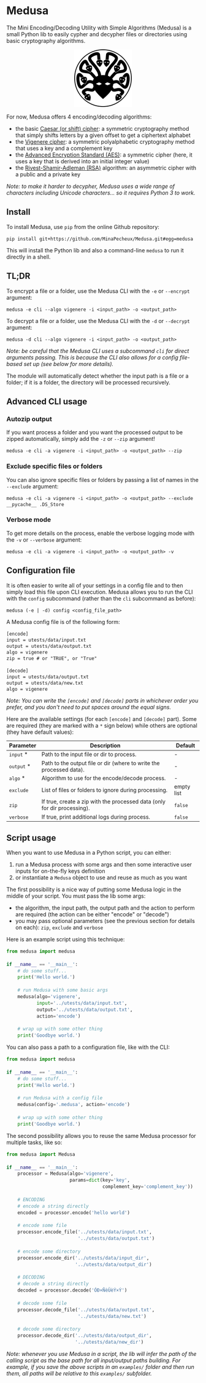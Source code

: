 # Medusa

The Mini Encoding/Decoding Utility with Simple Algorithms (Medusa) is a small Python lib to easily cypher and decypher files or directories using basic cryptography algorithms.

<div style="text-align: center;">
<img src="imgs/logo.png" alt="logo.png" width="150" height="150" />
</div>

For now, Medusa offers 4 encoding/decoding algorithms:
- the basic [Caesar (or shift) cipher](https://en.wikipedia.org/wiki/Caesar_cipher): a symmetric cryptography
  method that simply shifts letters by a given offset to get a ciphertext alphabet
- the [Vigenere cipher](https://en.wikipedia.org/wiki/Vigen%C3%A8re_cipher): a symmetric polyalphabetic cryptography
  method that uses a key and a complement key
- the [Advanced Encryption Standard (AES)](https://en.wikipedia.org/wiki/Advanced_Encryption_Standard): a symmetric
  cipher (here, it uses a key that is derived into an initial integer value)
- the [Rivest-Shamir-Adleman (RSA)](https://en.wikipedia.org/wiki/RSA_(cryptosystem)) algorithm: an asymmetric
  cipher with a public and a private key

_Note: to make it harder to decypher, Medusa uses a wide range of characters including Unicode characters... so it requires Python 3 to work._

## Install

To install Medusa, use `pip` from the online Github repository:

```
pip install git+https://github.com/MinaPecheux/Medusa.git#egg=medusa
```

This will install the Python lib and also a command-line `medusa` to run it directly in a shell.

## TL;DR

To encrypt a file or a folder, use the Medusa CLI with the `-e` or `--encrypt` argument:

```
medusa -e cli --algo vigenere -i <input_path> -o <output_path>
```

To decrypt a file or a folder, use the Medusa CLI with the `-d` or `--decrypt` argument:

```
medusa -d cli --algo vigenere -i <input_path> -o <output_path>
```

_Note: be careful that the Medusa CLI uses a subcommand `cli` for direct arguments passing. This is because the CLI
also allows for a config file-based set up (see below for more details)._

The module will automatically detect whether the input path is a file or a folder; if it is a folder, the directory will be processed recursively.

## Advanced CLI usage

### Autozip output

If you want process a folder and you want the processed output to be zipped automatically, simply add the `-z` or `--zip` argument!

```
medusa -e cli -a vigenere -i <input_path> -o <output_path> --zip
```

### Exclude specific files or folders

You can also ignore specific files or folders by passing a list of names in the `--exclude` argument:

```
medusa -e cli -a vigenere -i <input_path> -o <output_path> --exclude __pycache__ .DS_Store
```

### Verbose mode

To get more details on the process, enable the verbose logging mode with the `-v` or `--verbose` argument:

```
medusa -e cli -a vigenere -i <input_path> -o <output_path> -v
```

## Configuration file

It is often easier to write all of your settings in a config file and to then simply load this file upon CLI execution.
Medusa allows you to run the CLI with the `config` subcommand (rather than the `cli` subcommand as before):

```
medusa (-e | -d) config <config_file_path>
```

A Medusa
config file is of the following form:

    [encode]
    input = utests/data/input.txt
    output = utests/data/output.txt
    algo = vigenere
    zip = true # or "TRUE", or "True"

    [decode]
    input = utests/data/output.txt
    output = utests/data/new.txt
    algo = vigenere

_Note: You can write the `[encode]` and `[decode]` parts in whichever order you prefer, and you don't need to put spaces around the equal signs._

Here are the available settings (for each `[encode]` and `[decode]` part). Some are required (they are marked with a `*` sign below) while others are optional (they have default values):

| Parameter  | Description                                                              | Default    |
|------------|--------------------------------------------------------------------------|------------|
| `input` *  | Path to the input file or dir to process.                                |    -       |
| `output` * | Path to the output file or dir (where to write the processed data).      |    -       |
| `algo` *   | Algorithm to use for the encode/decode process.                          |    -       |
| `exclude`  | List of files or folders to ignore during processing.                    | empty list |
| `zip`      | If true, create a zip with the processed data (only for dir processing). | `false`    |
| `verbose`  | If true, print additional logs during process.                           | `false`    |

## Script usage

When you want to use Medusa in a Python script, you can either:

1. run a Medusa process with some args and then some interactive user inputs for on-the-fly keys definition
2. or instantiate a `Medusa` object to use and reuse as much as you want

The first possibility is a nice way of putting some Medusa logic in the middle of your script. You must pass the lib some args:

- the algorithm, the input path, the output path and the action to perform are required (the action can be either "encode" or "decode")
- you may pass optional parameters (see the previous section for details on each): `zip`, `exclude` and `verbose`

Here is an example script using this technique:

```py
from medusa import medusa

if __name__ == '__main__':
    # do some stuff...
    print('Hello world.')

    # run Medusa with some basic args
    medusa(algo='vigenere',
           input='../utests/data/input.txt',
           output='../utests/data/output.txt',
           action='encode')

    # wrap up with some other thing
    print('Goodbye world.')
```

You can also pass a path to a configuration file, like with the CLI:

```py
from medusa import medusa

if __name__ == '__main__':
    # do some stuff...
    print('Hello world.')

    # run Medusa with a config file
    medusa(config='.medusa', action='encode')

    # wrap up with some other thing
    print('Goodbye world.')
```

The second possibility allows you to reuse the same Medusa processor for multiple tasks, like so:

```py
from medusa import Medusa

if __name__ == '__main__':
    processor = Medusa(algo='vigenere',
                       params=dict(key='key',
                                   complement_key='complement_key'))

    # ENCODING
    # encode a string directly
    encoded = processor.encode('hello world')

    # encode some file
    processor.encode_file('../utests/data/input.txt',
                          '../utests/data/output.txt')

    # encode some directory
    processor.encode_dir('../utests/data/input_dir',
                         '../utests/data/output_dir')

    # DECODING
    # decode a string directly
    decoded = processor.decode('ÓÐ×ÑèÜèÝ×Ý')

    # decode some file
    processor.decode_file('../utests/data/output.txt',
                          '../utests/data/new.txt')

    # decode some directory
    processor.decode_dir('../utests/data/output_dir',
                         '../utests/data/new_dir')
```

_Note: whenever you use Medusa in a script, the lib will infer the path of the calling script as the base path for all input/output paths building. For example, if you save the above scripts in an `examples/` folder and then run them, all paths will be relative to this `examples/` subfolder._
